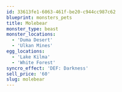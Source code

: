 ```yaml
---
id: 33613fe1-6063-461f-be20-c944cc987c62
blueprint: monsters_pets
title: Molebear
monster_type: beast
monster_locations:
  - 'Duma Desert'
  - 'Ulkan Mines'
egg_locations:
  - 'Lake Kilma'
  - 'White Forest'
syncro_effect: 'DEF: Darkness'
sell_price: '60'
slug: molebear
---
```

